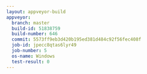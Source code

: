```yaml
---
layout: appveyor-build
appveyor:
  branch: master
  build-id: 51838759
  build-number: 646
  commit: 5573ff9eb3d420b195ed381d484c92f56fec408f
  job-id: jpecc8qtas6lyr49
  job-number: 5
  os-name: Windows
  test-result: 0
---
```

